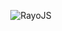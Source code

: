 <p align="center">
  <img src="https://raw.githubusercontent.com/RayoJS/Assets/master/Images/Cover.png" alt="RayoJS" />
</p>
